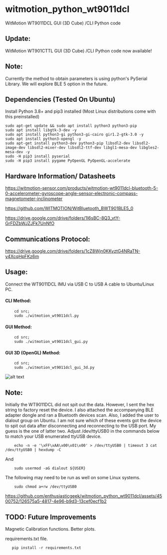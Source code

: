 # witmotion_python_wt9011dcl

WitMotion WT9011DCL GUI (3D Cube) /CLI Python code

## Update:

WitMotion WT901CTTL GUI (3D Cube) /CLI Python code now available!

## Note: 

Currently the method to obtain parameters is using python's PySerial Library. We will explore BLE 5 option in the future.

## Dependencies (Tested On Ubuntu)

Install Python 3.8+ and pip3 installed (Most Linux distributions come with this preinstalled)

    sudo apt-get update && sudo apt install python3 python3-pip
    sudo apt install libgtk-3-dev -y
    sudo apt install python3-gi python3-gi-cairo gir1.2-gtk-3.0 -y
    sudo apt install python3-opengl -y
    sudo apt-get install python3-dev python3-pip libsdl2-dev libsdl2-image-dev libsdl2-mixer-dev libsdl2-ttf-dev libgl1-mesa-dev libgles2-mesa-dev -y
    sudo -H pip3 install pyserial
    sudo -H pip3 install pygame PyOpenGL PyOpenGL-accelerate

## Hardware Information/ Datasheets

https://witmotion-sensor.com/products/witmotion-wt9011dcl-bluetooth-5-0-accelerometer-gyroscope-angle-sensor-electronic-compass-magnetometer-inclinometer

https://github.com/WITMOTION/WitBluetooth_BWT901BLE5_0

https://drive.google.com/drive/folders/1I6sBC-8Q3_vtY-GrFDZbWJZJFk7UnNfO

## Communications Protocol:

https://drive.google.com/drive/folders/1cZ8Wjn0KKyztG4NRaTN-y4XcqHpFKz6m

## Usage:

Connect the WT9011DCL IMU via USB C to USB A cable to Ubuntu/Linux PC. 

#### CLI Method:

        cd src; 
        sudo ./witmotion_wt9011dcl.py

#### GUI Method:

        cd src; 
        sudo ./witmotion_wt9011dcl_gui.py


#### GUI 3D (OpenGL) Method:

        cd src; 
        sudo ./witmotion_wt9011dcl_gui_3d.py

![alt text]( https://github.com/enthusiasticgeek/witmotion_python_wt9011dcl/blob/main/wt9011dcl.png "example output")

## Note:

Initially the WT9011DCL did not spit out the data. However, I sent the hex string to factory reset the device. I also attached the accompanying BLE adapter dongle and ran a Bluetooth devices scan. Also, I added the user to dialout group on Ubuntu. I am not sure which of these events got the device to spit out data after disconnecting and reconnecting to the USB port. My guess is the one of latter two. Adjust /dev/ttyUSB0 in the commands below to match your USB enumerated ttyUSB device.

        echo -n -e '\xFF\xAA\x00\x01\x00' > /dev/ttyUSB0 | timeout 3 cat /dev/ttyUSB0 | hexdump -C

And

        sudo usermod -aG dialout ${USER}

The following may need to be run as well on some Linux systems.

        sudo chmod a+rw /dev/ttyUSB0

https://github.com/enthusiasticgeek/witmotion_python_wt9011dcl/assets/4500752/126575a5-4817-4e96-b9d3-13cef0ecf1b2


## TODO: Future Improvements

Magnetic Calibration functions.
Better plots.

requirements.txt file.

       pip install -r requirements.txt
